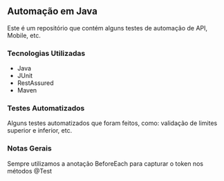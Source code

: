 ## Automação em Java
Este é um repositório que contém alguns testes de automação de API, Mobile, etc.

### Tecnologias Utilizadas

- Java
- JUnit
- RestAssured
- Maven

### Testes Automatizados
Alguns testes automatizados que foram feitos, como: validação de limites superior e inferior, etc.

### Notas Gerais
Sempre utilizamos a anotação BeforeEach para capturar o token nos métodos @Test